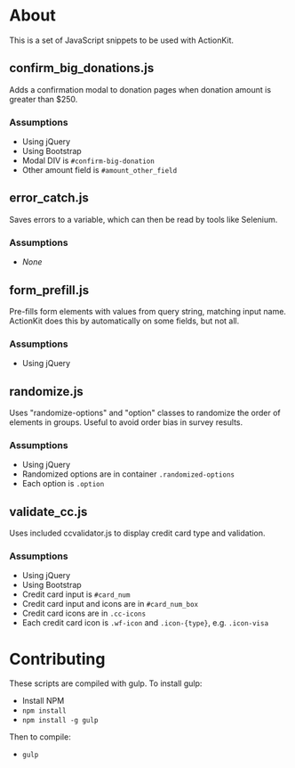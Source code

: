 # About

This is a set of JavaScript snippets to be used with ActionKit.

## confirm_big_donations.js

Adds a confirmation modal to donation pages when donation amount is greater than $250.

### Assumptions

* Using jQuery
* Using Bootstrap
* Modal DIV is `#confirm-big-donation`
* Other amount field is `#amount_other_field`

## error_catch.js

Saves errors to a variable, which can then be read by tools like Selenium.

### Assumptions

* _None_

## form_prefill.js

Pre-fills form elements with values from query string, matching input name. ActionKit does this by automatically on some fields, but not all.

### Assumptions

* Using jQuery

## randomize.js

Uses "randomize-options" and "option" classes to randomize the order of elements in groups. Useful to avoid order bias in survey results.

### Assumptions

* Using jQuery
* Randomized options are in container `.randomized-options`
* Each option is `.option`

## validate_cc.js

Uses included ccvalidator.js to display credit card type and validation.

### Assumptions

* Using jQuery
* Using Bootstrap
* Credit card input is `#card_num`
* Credit card input and icons are in `#card_num_box`
* Credit card icons are in `.cc-icons`
* Each credit card icon is `.wf-icon` and `.icon-{type}`, e.g. `.icon-visa`

# Contributing

These scripts are compiled with gulp. To install gulp:

* Install NPM
* `npm install`
* `npm install -g gulp`

Then to compile:

* `gulp`
